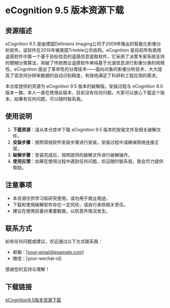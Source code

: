 # eCognition 9.5 版本资源下载

## 资源描述

eCognition 9.5 是由德国Definiens Imaging公司于2009年推出的智能化影像分析软件。该软件在2010年被美国Trimble公司收购。eCognition 是目前所有商用遥感软件中第一个基于目标信息的遥感信息提取软件，它采用了决策专家系统支持的模糊分类算法，突破了传统商业遥感软件单纯基于光谱信息进行影像分类的局限性。eCognition 提出了革命性的分类技术——面向对象的影像分析技术，大大提高了高空间分辨率数据的自动识别精度，有效地满足了科研和工程应用的需求。

本仓库提供的资源为 eCognition 9.5 版本的破解版。安装过程与 eCognition 9.0 版本一致。本人一直在使用此版本，目前没有任何问题。大家可以放心下载这个版本，如果有任何问题，可以随时联系我。

## 使用说明

1. **下载资源**：请从本仓库中下载 eCognition 9.5 版本的安装文件及相关破解文件。
2. **安装步骤**：按照常规软件安装步骤进行安装，安装过程中请确保网络连接正常。
3. **破解步骤**：安装完成后，按照提供的破解文件进行破解操作。
4. **使用反馈**：如果在使用过程中遇到任何问题，欢迎随时联系我，我会尽力提供帮助。

## 注意事项

- 本资源仅供学习和研究使用，请勿用于商业用途。
- 下载和使用破解软件存在一定风险，请自行承担相关责任。
- 建议在使用前备份重要数据，以防意外情况发生。

## 联系方式

如有任何问题或建议，欢迎通过以下方式联系我：

- 邮箱：[your-email@example.com]
- 微信：[your-wechat-id]

感谢您的支持与理解！

## 下载链接

[eCognition9.5版本资源下载](https://pan.quark.cn/s/e73377d59e7b)